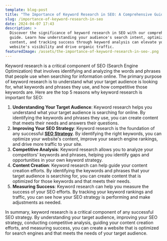 ```yaml
---
template: blog-post
title: "The Importance of Keyword Research in SEO: A Comprehensive Guide"
slug: /importance-of-keyword-research-in-seo
date: 2024-04-07 17:43
description: >
  Discover the significance of keyword research in SEO with our comprehensive
  guide. Learn how understanding your audience's search intent, optimizing
  content, and tracking success through keyword analysis can elevate your
  website's visibility and drive organic traffic.
featuredImage: /assets/the-importance-of-keyword-research-in-seo-.png
---
```

Keyword research is a critical component of SEO (Search Engine Optimization) that involves identifying and analyzing the words and phrases that people use when searching for information online. The primary purpose of keyword research is to understand what your target audience is looking for, what keywords and phrases they use, and how competitive those keywords are. Here are the top 5 reasons why keyword research is important for SEO:

1. **Understanding Your Target Audience**: Keyword research helps you understand what your target audience is searching for online. By identifying the keywords and phrases they use, you can create content that meets their needs and answers their questions.
2. **Improving Your SEO Strategy**: Keyword research is the foundation of any successful **[SEO Strategy](https://digitaldhyanaa.blogspot.com/2024/04/how-can-modern-seo-help-grow-local.html)**. By identifying the right keywords, you can optimize your website's content, improve your search engine rankings, and drive more traffic to your site.
3. **Competitive Analysis**: Keyword research allows you to analyze your competitors' keywords and phrases, helping you identify gaps and opportunities in your own keyword strategy.
4. **Content Creation**: Keyword research can help guide your content creation efforts. By identifying the keywords and phrases that your target audience is searching for, you can create content that is optimized for those keywords and that meets their needs.
5. **Measuring Success**: Keyword research can help you measure the success of your SEO efforts. By tracking your keyword rankings and traffic, you can see how your SEO strategy is performing and make adjustments as needed.

In summary, keyword research is a critical component of any successful SEO strategy. By understanding your target audience, improving your SEO strategy, conducting competitive analysis, guiding your content creation efforts, and measuring success, you can create a website that is optimized for search engines and that meets the needs of your target audience.